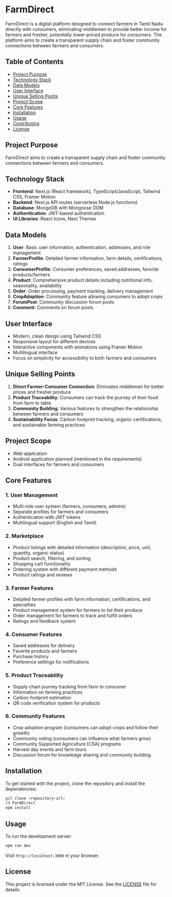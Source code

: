 # FarmDirect

FarmDirect is a digital platform designed to connect farmers in Tamil Nadu directly with consumers, eliminating middlemen to provide better income for farmers and fresher, potentially lower-priced produce for consumers. The platform aims to create a transparent supply chain and foster community connections between farmers and consumers.

## Table of Contents

- [Project Purpose](#project-purpose)
- [Technology Stack](#technology-stack)
- [Data Models](#data-models)
- [User Interface](#user-interface)
- [Unique Selling Points](#unique-selling-points)
- [Project Scope](#project-scope)
- [Core Features](#core-features)
- [Installation](#installation)
- [Usage](#usage)
- [Contributing](#contributing)
- [License](#license)

## Project Purpose

FarmDirect aims to create a transparent supply chain and foster community connections between farmers and consumers.

## Technology Stack

- **Frontend**: Next.js (React framework), TypeScript/JavaScript, Tailwind CSS, Framer Motion
- **Backend**: Next.js API routes (serverless Node.js functions)
- **Database**: MongoDB with Mongoose ODM
- **Authentication**: JWT-based authentication
- **UI Libraries**: React Icons, Next Themes 

## Data Models

1. **User**: Basic user information, authentication, addresses, and role management
2. **FarmerProfile**: Detailed farmer information, farm details, certifications, ratings
3. **ConsumerProfile**: Consumer preferences, saved addresses, favorite products/farmers
4. **Product**: Comprehensive product details including nutritional info, seasonality, availability
5. **Order**: Order processing, payment tracking, delivery management
6. **CropAdoption**: Community feature allowing consumers to adopt crops
7. **ForumPost**: Community discussion forum posts
8. **Comment**: Comments on forum posts

## User Interface

- Modern, clean design using Tailwind CSS
- Responsive layout for different devices
- Interactive components with animations using Framer Motion
- Multilingual interface
- Focus on simplicity for accessibility to both farmers and consumers

## Unique Selling Points

1. **Direct Farmer-Consumer Connection**: Eliminates middlemen for better prices and fresher produce
2. **Product Traceability**: Consumers can track the journey of their food from farm to table
3. **Community Building**: Various features to strengthen the relationship between farmers and consumers
4. **Sustainability Focus**: Carbon footprint tracking, organic certifications, and sustainable farming practices

## Project Scope

- Web application
- Android application planned (mentioned in the requirements)
- Dual interfaces for farmers and consumers

## Core Features

### 1. User Management

- Multi-role user system (farmers, consumers, admins)
- Separate profiles for farmers and consumers
- Authentication with JWT tokens
- Multilingual support (English and Tamil)

### 2. Marketplace

- Product listings with detailed information (description, price, unit, quantity, organic status)
- Product search, filtering, and sorting
- Shopping cart functionality
- Ordering system with different payment methods
- Product ratings and reviews

### 3. Farmer Features

- Detailed farmer profiles with farm information, certifications, and specialties
- Product management system for farmers to list their produce
- Order management for farmers to track and fulfill orders
- Ratings and feedback system

### 4. Consumer Features

- Saved addresses for delivery
- Favorite products and farmers
- Purchase history
- Preference settings for notifications

### 5. Product Traceability

- Supply chain journey tracking from farm to consumer
- Information on farming practices
- Carbon footprint estimation
- QR code verification system for products

### 6. Community Features

- Crop adoption program (consumers can adopt crops and follow their growth)
- Community voting (consumers can influence what farmers grow)
- Community Supported Agriculture (CSA) programs
- Harvest day events and farm tours
- Discussion forum for knowledge sharing and community building

## Installation

To get started with the project, clone the repository and install the dependencies:

```bash
git clone <repository-url>
cd FarmDirect
npm install
```

## Usage

To run the development server:

```bash
npm run dev
```

Visit `http://localhost:3000` in your browser.

## License

This project is licensed under the MIT License. See the [LICENSE](LICENSE) file for details.
